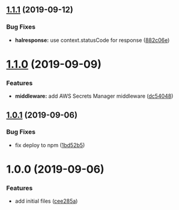 ## [1.1.1](https://github.com/zooxsmart/lambda-middleware/compare/1.1.0...1.1.1) (2019-09-12)


### Bug Fixes

* **halresponse:** use context.statusCode for response ([882c06e](https://github.com/zooxsmart/lambda-middleware/commit/882c06e))

# [1.1.0](https://github.com/zooxsmart/lambda-middleware/compare/1.0.1...1.1.0) (2019-09-09)


### Features

* **middleware:** add AWS Secrets Manager middleware ([dc54048](https://github.com/zooxsmart/lambda-middleware/commit/dc54048))

## [1.0.1](https://github.com/zooxsmart/lambda-middleware/compare/1.0.0...1.0.1) (2019-09-06)


### Bug Fixes

* fix deploy to npm ([1bd52b5](https://github.com/zooxsmart/lambda-middleware/commit/1bd52b5))

# 1.0.0 (2019-09-06)


### Features

* add initial files ([cee285a](https://github.com/zooxsmart/lambda-middleware/commit/cee285a))
